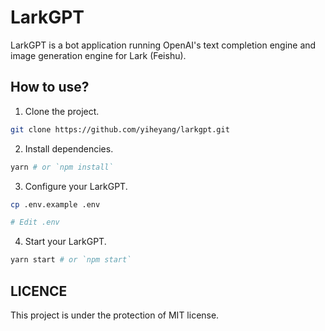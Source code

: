 # LarkGPT

LarkGPT is a bot application running OpenAI's text completion engine and image generation engine for Lark (Feishu).

## How to use?

1. Clone the project.
```bash
git clone https://github.com/yiheyang/larkgpt.git
```
2. Install dependencies.
```bash
yarn # or `npm install`
```
3. Configure your LarkGPT.
```bash
cp .env.example .env

# Edit .env
```
4. Start your LarkGPT.
```bash
yarn start # or `npm start`
```
## LICENCE
This project is under the protection of MIT license.
